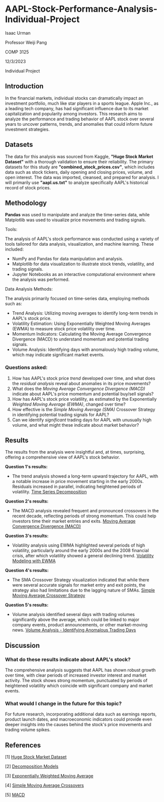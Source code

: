 
# AAPL-Stock-Performance-Analysis-Individual-Project

Isaac Urman

Professor Weiji Pang

COMP 3125

12/3/2023

Individual Project

## Introduction
In the financial markets, individual stocks can dramatically impact an investment portfolio, much like star players in a sports league. Apple Inc., as a leading tech company, has had significant influence due to its market capitalization and popularity among investors. This research aims to analyze the performance and trading behavior of AAPL stock over several years to uncover patterns, trends, and anomalies that could inform future investment strategies.


## Datasets
The data for this analysis was sourced from Kaggle, **"Huge Stock Market Dataset"** with a thorough validation to ensure their reliability. The primary datasets for this study are **"combined_stock_prices.csv"**, which includes data such as stock tickers, daily opening and closing prices, volume, and open interest. The data was imported, cleansed, and prepared for analysis. I will primarily use **"aapl.us.txt"** to analyze specifically AAPL's historical record of stock prices.

## Methodology
**Pandas** was used to manipulate and analyze the time-series data, while Matplotlib was used to visualize price movements and trading signals.

Tools:

The analysis of AAPL's stock performance was conducted using a variety of tools tailored for data analysis, visualization, and machine learning. These included:

- NumPy and Pandas for data manipulation and analysis.
- Matplotlib for data visualization to illustrate stock trends, volatility, and trading signals.
- Jupyter Notebooks as an interactive computational environment where the analysis was performed.

Data Analysis Methods:

The analysis primarily focused on time-series data, employing methods such as:

- Trend Analysis: Utilizing moving averages to identify long-term trends in AAPL's stock price.
- Volatility Estimation: Using Exponentially Weighted Moving Averages (EWMA) to measure stock price volatility over time.
- Momentum Indicators: Calculating the Moving Average Convergence Divergence (MACD) to understand momentum and potential trading signals.
- Volume Analysis: Identifying days with anomalously high trading volume, which may indicate significant market events.


### Questions asked:

1. How has AAPL's stock price *trend* developed over time, and what does the *residual analysis* reveal about anomalies in its price movements?
2. What does the *Moving Average Convergence Divergence (MACD)* indicate about AAPL's price momentum and potential buy/sell signals?
3. How has AAPL's stock price volatility, as estimated by the Exponentially *Weighted Moving Average (EWMA)*, changed over time?
4. How effective is the *Simple Moving Average (SMA)* Crossover Strategy in identifying potential trading signals for AAPL?
5. Can we identify *significant* trading days for AAPL with unusually high volume, and what might these indicate about market behavior?


## Results
The results from the analysis were insightful and, at times, surprising, offering a comprehensive view of AAPL's stock behavior.

**Question 1's results:**
- The trend analysis showed a long-term upward trajectory for AAPL, with a notable increase in price movement starting in the early 2000s. Residuals increased in parallel, indicating heightened periods of volatility.
[Time Series Decomposition](graph/question1.png)

**Question 2's results:**
- The MACD analysis revealed frequent and pronounced crossovers in the recent decade, reflecting periods of strong momentum. This could help investors time their market entries and exits.
[Moving Average Convergence Divergence (MACD)](graph/question2.png)

**Question 3's results:**
- Volatility analysis using EWMA highlighted several periods of high volatility, particularly around the early 2000s and the 2008 financial crisis, after which volatility showed a general declining trend.
[Volatility Modeling with EWMA](graph/question3.png)

**Question 4's results:**
- The SMA Crossover Strategy visualization indicated that while there were several accurate signals for market entry and exit points, the strategy also had limitations due to the lagging nature of SMAs.
[Simple Moving Average Crossover Strategy](graph/question4.png)

**Question 5's results:**
- Volume analysis identified several days with trading volumes significantly above the average, which could be linked to major company events, product announcements, or other market-moving news.
[Volume Analysis - Identifying Anomalous Trading Days](graph/question5.png)

## Discussion
### What do these results indicate about AAPL's stock?
The comprehensive analysis suggests that AAPL has shown robust growth over time, with clear periods of increased investor interest and market activity. The stock shows strong momentum, punctuated by periods of heightened volatility which coincide with significant company and market events.
### What would I change in the future for this topic?
For future research, incorporating additional data such as earnings reports, product launch dates, and macroeconomic indicators could provide even deeper insights into the causes behind the stock's price movements and trading volume spikes.

## References
[1] [Huge Stock Market Dataset](www.kaggle.com/datasets/borismarjanovic/price-volume-data-for-all-us-stocks-etfs)

[2] [Decomposition Models](https://online.stat.psu.edu/stat510/lesson/5/5.1/0)

[3] [Exponentially Weighted Moving Average](https://www.investopedia.com/articles/07/ewma.asp)

[4] [Simple Moving Average Crossovers](https://www.schwab.com/learn/story/understanding-simple-moving-average-crossovers)

[5] [MACD](https://www.fidelity.com/learning-center/trading-investing/technical-analysis/technical-indicator-guide/macd)
